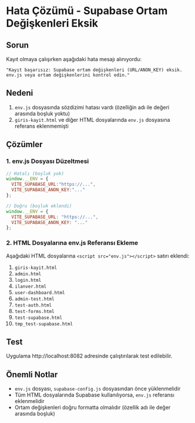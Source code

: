 # Hata Çözümü - Supabase Ortam Değişkenleri Eksik

## Sorun
Kayıt olmaya çalışırken aşağıdaki hata mesajı alınıyordu:
```
"Kayıt başarısız: Supabase ortam değişkenleri (URL/ANON_KEY) eksik. env.js veya ortam değişkenlerini kontrol edin."
```

## Nedeni
1. `env.js` dosyasında sözdizimi hatası vardı (özelliğin adı ile değeri arasında boşluk yoktu)
2. `giris-kayit.html` ve diğer HTML dosyalarında `env.js` dosyasına referans eklenmemişti

## Çözümler

### 1. env.js Dosyası Düzeltmesi
```javascript
// Hatalı (boşluk yok)
window.__ENV = {
  VITE_SUPABASE_URL:"https://...",
  VITE_SUPABASE_ANON_KEY:"..."
};

// Doğru (boşluk eklendi)
window.__ENV = {
  VITE_SUPABASE_URL: "https://...",
  VITE_SUPABASE_ANON_KEY: "..."
};
```

### 2. HTML Dosyalarına env.js Referansı Ekleme
Aşağıdaki HTML dosyalarına `<script src="env.js"></script>` satırı eklendi:

1. `giris-kayit.html`
2. `admin.html`
3. `login.html`
4. `ilanver.html`
5. `user-dashboard.html`
6. `admin-test.html`
7. `test-auth.html`
8. `test-forms.html`
9. `test-supabase.html`
10. `tmp_test-supabase.html`

## Test
Uygulama http://localhost:8082 adresinde çalıştırılarak test edilebilir.

## Önemli Notlar
- `env.js` dosyası, `supabase-config.js` dosyasından önce yüklenmelidir
- Tüm HTML dosyalarında Supabase kullanılıyorsa, `env.js` referansı eklenmelidir
- Ortam değişkenleri doğru formatta olmalıdır (özellik adı ile değer arasında boşluk)